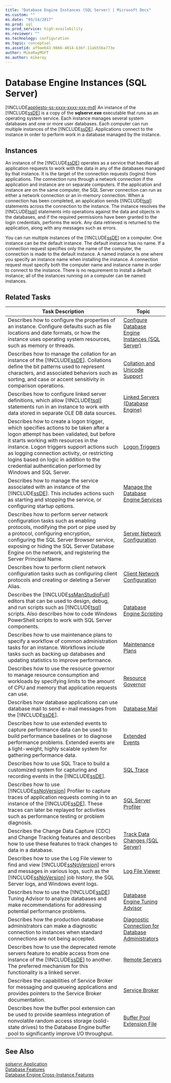```yaml
---
title: "Database Engine Instances (SQL Server) | Microsoft Docs"
ms.custom: ""
ms.date: "03/14/2017"
ms.prod: sql
ms.prod_service: high-availability
ms.reviewer: ""
ms.technology: configuration
ms.topic: conceptual
ms.assetid: af9ae643-9866-4014-b36f-11ab556a773e
author: MikeRayMSFT
ms.author: mikeray
---
```

# Database Engine Instances (SQL Server)
[!INCLUDE[appliesto-ss-xxxx-xxxx-xxx-md](../../includes/appliesto-ss-xxxx-xxxx-xxx-md.md)]
  An instance of the [!INCLUDE[ssDE](../../includes/ssde-md.md)] is a copy of the **sqlservr.exe** executable that runs as an operating system service. Each instance manages several system databases and one or more user databases. Each computer can run multiple instances of the [!INCLUDE[ssDE](../../includes/ssde-md.md)]. Applications connect to the instance in order to perform work in a database managed by the instance.  
  
## Instances  
 An instance of the [!INCLUDE[ssDE](../../includes/ssde-md.md)] operates as a service that handles all application requests to work with the data in any of the databases managed by that instance. It is the target of the connection requests (logins) from applications. The connection runs through a network connection if the application and instance are on separate computers. If the application and instance are on the same computer, the SQL Server connection can run as either a network connection or an in-memory connection. When a connection has been completed, an application sends [!INCLUDE[tsql](../../includes/tsql-md.md)] statements across the connection to the instance. The instance resolves the [!INCLUDE[tsql](../../includes/tsql-md.md)] statements into operations against the data and objects in the databases, and if the required permissions have been granted to the login credentials, performs the work. Any data retrieved is returned to the application, along with any messages such as errors.  
  
 You can run multiple instances of the [!INCLUDE[ssDE](../../includes/ssde-md.md)] on a computer. One instance can be the default instance. The default instance has no name. If a connection request specifies only the name of the computer, the connection is made to the default instance. A named instance is one where you specify an instance name when installing the instance. A connection request must specify both the computer name and instance name in order to connect to the instance. There is no requirement to install a default instance; all of the instances running on a computer can be named instances.  
  
## Related Tasks  
  
|Task Description|Topic|  
|----------------------|-----------|  
|Describes how to configure the properties of an instance. Configure defaults such as file locations and date formats, or how the instance uses operating system resources, such as memory or threads.|[Configure Database Engine Instances &#40;SQL Server&#41;](../../database-engine/configure-windows/configure-database-engine-instances-sql-server.md)|  
|Describes how to manage the collation for an instance of the [!INCLUDE[ssDE](../../includes/ssde-md.md)]. Collations define the bit patterns used to represent characters, and associated behaviors such as sorting, and case or accent sensitivity in comparison operations.|[Collation and Unicode Support](../../relational-databases/collations/collation-and-unicode-support.md)|  
|Describes how to configure linked server definitions, which allow [!INCLUDE[tsql](../../includes/tsql-md.md)] statements run in an instance to work with data stored in separate OLE DB data sources.|[Linked Servers &#40;Database Engine&#41;](../../relational-databases/linked-servers/linked-servers-database-engine.md)|  
|Describes how to create a logon trigger, which specifies actions to be taken after a logon attempt has been validated, but before it starts working with resources in the instance. Logon triggers support actions such as logging connection activity, or restricting logins based on logic in addition to the credential authentication performed by Windows and SQL Server.|[Logon Triggers](../../relational-databases/triggers/logon-triggers.md)|  
|Describes how to manage the service associated with an instance of the [!INCLUDE[ssDE](../../includes/ssde-md.md)]. This includes actions such as starting and stopping the service, or configuring startup options.|[Manage the Database Engine Services](../../database-engine/configure-windows/manage-the-database-engine-services.md)|  
|Describes how to perform server network configuration tasks such as enabling protocols, modifying the port or pipe used by a protocol, configuring encryption, configuring the SQL Server Browser service, exposing or hiding the SQL Server Database Engine on the network, and registering the Server Principal Name.|[Server Network Configuration](../../database-engine/configure-windows/server-network-configuration.md)|  
|Describes how to perform client network configuration tasks such as configuring client protocols and creating or deleting a Server Alias.|[Client Network Configuration](../../database-engine/configure-windows/client-network-configuration.md)|  
|Describes the [!INCLUDE[ssManStudioFull](../../includes/ssmanstudiofull-md.md)] editors that can be used to design, debug, and run scripts such as [!INCLUDE[tsql](../../includes/tsql-md.md)] scripts. Also describes how to code Windows PowerShell scripts to work with SQL Server components.|[Database Engine Scripting](../../relational-databases/scripting/database-engine-scripting.md)|  
|Describes how to use maintenance plans to specify a workflow of common administration tasks for an instance. Workflows include tasks such as backing up databases and updating statistics to improve performance.|[Maintenance Plans](../../relational-databases/maintenance-plans/maintenance-plans.md)|  
|Describes how to use the resource governor to manage resource consumption and workloads by specifying limits to the amount of CPU and memory that application requests can use.|[Resource Governor](../../relational-databases/resource-governor/resource-governor.md)|  
|Describes how database applications can use database mail to send e-mail messages from the [!INCLUDE[ssDE](../../includes/ssde-md.md)].|[Database Mail](../../relational-databases/database-mail/database-mail.md)|  
|Describes how to use extended events to capture performance data can be used to build performance baselines or to diagnose performance problems. Extended events are a light-weight, highly scalable system for gathering performance data.|[Extended Events](../../relational-databases/extended-events/extended-events.md)|  
|Describes how to use SQL Trace to build a customized system for capturing and recording events in the [!INCLUDE[ssDE](../../includes/ssde-md.md)].|[SQL Trace](../../relational-databases/sql-trace/sql-trace.md)|  
|Describes how to use [!INCLUDE[ssNoVersion](../../includes/ssnoversion-md.md)] Profiler to capture traces of application requests coming in to an instance of the [!INCLUDE[ssDE](../../includes/ssde-md.md)]. These traces can later be replayed for activities such as performance testing or problem diagnosis.|[SQL Server Profiler](../../tools/sql-server-profiler/sql-server-profiler.md)|  
|Describes the Change Data Capture (CDC) and Change Tracking features and describes how to use these features to track changes to data in a database.|[Track Data Changes &#40;SQL Server&#41;](../../relational-databases/track-changes/track-data-changes-sql-server.md)|  
|Describes how to use the Log File viewer to find and view [!INCLUDE[ssNoVersion](../../includes/ssnoversion-md.md)] errors and messages in various logs, such as the [!INCLUDE[ssNoVersion](../../includes/ssnoversion-md.md)] job history, the SQL Server logs, and Windows event logs.|[Log File Viewer](../../relational-databases/logs/log-file-viewer.md)|  
|Describes how to use the [!INCLUDE[ssDE](../../includes/ssde-md.md)] Tuning Advisor to analyze databases and make recommendations for addressing potential performance problems.|[Database Engine Tuning Advisor](../../relational-databases/performance/database-engine-tuning-advisor.md)|  
|Describes how the production database administrators can make a diagnostic connection to instances when standard connections are not being accepted.|[Diagnostic Connection for Database Administrators](../../database-engine/configure-windows/diagnostic-connection-for-database-administrators.md)|  
|Describes how to use the deprecated remote servers feature to enable access from one instance of the [!INCLUDE[ssDE](../../includes/ssde-md.md)] to another. The preferred mechanism for this functionality is a linked server.|[Remote Servers](../../database-engine/configure-windows/remote-servers.md)|  
|Describes the capabilities of Service Broker for messaging and queueing applications and provides pointers to the Service Broker documentation.|[Service Broker](../../database-engine/configure-windows/sql-server-service-broker.md)|  
|Describes how the buffer pool extension can be used to provide seamless integration of nonvolatile random access storage (solid-state drives) to the Database Engine buffer pool to significantly improve I/O throughput.|[Buffer Pool Extension File](../../database-engine/configure-windows/buffer-pool-extension.md)|  
  
## See Also  
 [sqlservr Application](../../tools/sqlservr-application.md)   
 [Database Features](../../relational-databases/database-features.md)   
 [Database Engine Cross-Instance Features](../../relational-databases/database-engine-cross-instance-features.md)  
  
  
